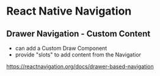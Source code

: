 # React Native Navigation

## Drawer Navigation - Custom Content

- can add a Custom Draw Component
- provide "slots" to add content from the Navigatior


https://reactnavigation.org/docs/drawer-based-navigation